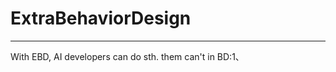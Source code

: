 # ExtraBehaviorDesign
-----------------------------------------------------------------
With EBD, AI developers can do sth. them can't in BD:1、
